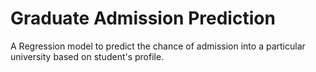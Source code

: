 # Graduate Admission Prediction
A Regression model to predict the chance of admission into a particular university based on student's profile.
